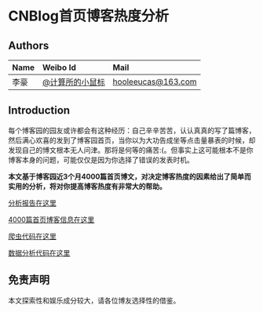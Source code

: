 # CNBlog首页博客热度分析

## Authors
| Name | Weibo Id | Mail|
|:-----------|:-------------|:-------------|
| 李豪 |[@计算所的小鼠标](http://weibo.com/icttinymouse) | hooleeucas@163.com |

## Introduction

每个博客园的园友或许都会有这种经历：自己辛辛苦苦，认认真真的写了篇博客，然后满心欢喜的发到了博客园首页，当你以为大功告成坐等点击量暴表的时候，却发现自己的博文根本无人问津。那将是何等的痛苦:(。但事实上这可能根本不是你博客本身的问题，可能仅仅是因为你选择了错误的发表时机。

**本文基于博客园近3个月4000篇首页博文，对决定博客热度的因素给出了简单而实用的分析，将对你提高博客热度有非常大的帮助。**

[分析报告在这里](https://github.com/CarpenterLee/CNBlogHotAnalyze/blob/master/CNBlog%E9%A6%96%E9%A1%B5%E5%8D%9A%E5%AE%A2%E7%83%AD%E5%BA%A6%E5%88%86%E6%9E%90.md)

[4000篇首页博客信息在这里](https://github.com/CarpenterLee/CNBlogHotAnalyze/tree/master/CNBlogHotAnalyze/out)

[爬虫代码在这里](https://github.com/CarpenterLee/CNBlogHotAnalyze/blob/master/CNBlogHotAnalyze/src/lee/Crawler.java)

[数据分析代码在这里](https://github.com/CarpenterLee/CNBlogHotAnalyze/blob/master/CNBlogHotAnalyze/src/lee/Analyzation.java)

## 免责声明

本文探索性和娱乐成分较大，请各位博友选择性的借鉴。


